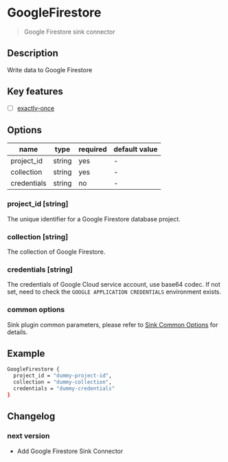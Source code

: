 # GoogleFirestore

> Google Firestore sink connector

## Description

Write data to Google Firestore

## Key features

- [ ] [exactly-once](../../concept/connector-v2-features.md)

## Options

|    name     |  type  | required | default value |
|-------------|--------|----------|---------------|
| project_id  | string | yes      | -             |
| collection  | string | yes      | -             |
| credentials | string | no       | -             |

### project_id [string]

The unique identifier for a Google Firestore database project.

### collection [string]

The collection of Google Firestore.

### credentials [string]

The credentials of Google Cloud service account, use base64 codec. If not set, need to check the `GOOGLE APPLICATION CREDENTIALS` environment exists.

### common options

Sink plugin common parameters, please refer to [Sink Common Options](../sink-common-options) for details.

## Example

```bash
GoogleFirestore {
  project_id = "dummy-project-id",
  collection = "dummy-collection",
  credentials = "dummy-credentials"
}  
```

## Changelog

### next version

- Add Google Firestore Sink Connector

